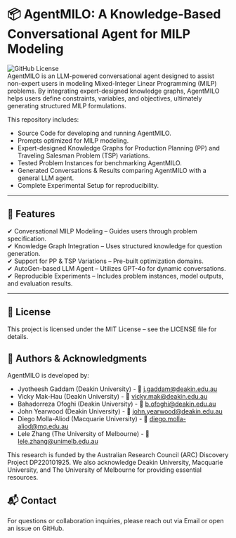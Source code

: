 # 📦 AgentMILO: A Knowledge-Based Conversational Agent for MILP Modeling

![GitHub License](https://img.shields.io/badge/license-MIT-blue.svg)  
AgentMILO is an LLM-powered conversational agent designed to assist non-expert users in modeling Mixed-Integer Linear Programming (MILP) problems. By integrating expert-designed knowledge graphs, AgentMILO helps users define constraints, variables, and objectives, ultimately generating structured MILP formulations.

This repository includes:
- Source Code for developing and running AgentMILO.
- Prompts optimized for MILP modeling.
- Expert-designed Knowledge Graphs for Production Planning (PP) and Traveling Salesman Problem (TSP) variations.
- Tested Problem Instances for benchmarking AgentMILO.
- Generated Conversations & Results comparing AgentMILO with a general LLM agent.
- Complete Experimental Setup for reproducibility.

---

## 📌 Features
✔ Conversational MILP Modeling – Guides users through problem specification.  
✔ Knowledge Graph Integration – Uses structured knowledge for question generation.  
✔ Support for PP & TSP Variations – Pre-built optimization domains.  
✔ AutoGen-based LLM Agent – Utilizes GPT-4o for dynamic conversations.  
✔ Reproducible Experiments – Includes problem instances, model outputs, and evaluation results.  

---

## 📜 License
This project is licensed under the MIT License – see the LICENSE file for details.

## 👥 Authors & Acknowledgments
AgentMILO is developed by:
- Jyotheesh Gaddam (Deakin University) - 📧 j.gaddam@deakin.edu.au
- Vicky Mak-Hau (Deakin University) - 📧 vicky.mak@deakin.edu.au
- Bahadorreza Ofoghi (Deakin University) - 📧 b.ofoghi@deakin.edu.au
- John Yearwood (Deakin University) - 📧 john.yearwood@deakin.edu.au
- Diego Molla-Aliod (Macquarie University) - 📧 diego.molla-aliod@mq.edu.au
- Lele Zhang (The University of Melbourne) - 📧 lele.zhang@unimelb.edu.au

This research is funded by the Australian Research Council (ARC) Discovery Project DP220101925. We also acknowledge Deakin University, Macquarie University, and The University of Melbourne for providing essential resources.

## 📬 Contact
For questions or collaboration inquiries, please reach out via Email or open an issue on GitHub.
